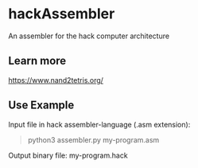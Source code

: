 # hackAssembler
An assembler for the hack computer architecture

## Learn more
https://www.nand2tetris.org/

## Use Example
Input file in hack assembler-language (.asm extension):
> python3 assembler.py my-program.asm

Output binary file:
my-program.hack
